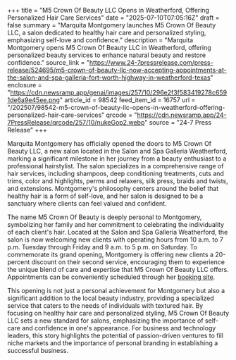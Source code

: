 +++
title = "M5 Crown Of Beauty LLC Opens in Weatherford, Offering Personalized Hair Care Services"
date = "2025-07-10T07:05:16Z"
draft = false
summary = "Marquita Montgomery launches M5 Crown Of Beauty LLC, a salon dedicated to healthy hair care and personalized styling, emphasizing self-love and confidence."
description = "Marquita Montgomery opens M5 Crown Of Beauty LLC in Weatherford, offering personalized beauty services to enhance natural beauty and restore confidence."
source_link = "https://www.24-7pressrelease.com/press-release/524695/m5-crown-of-beauty-llc-now-accepting-appointments-at-the-salon-and-spa-galleria-fort-worth-highway-in-weatherford-texas"
enclosure = "https://cdn.newsramp.app/genai/images/257/10/296e2f3f583419278c6591de6a9e45ee.png"
article_id = 98542
feed_item_id = 16757
url = "/202507/98542-m5-crown-of-beauty-llc-opens-in-weatherford-offering-personalized-hair-care-services"
qrcode = "https://cdn.newsramp.app/24-7PressRelease/qrcode/257/10/nukeGop2.webp"
source = "24-7 Press Release"
+++

<p>Marquita Montgomery has officially opened the doors to M5 Crown Of Beauty LLC, a new salon located in the Salon and Spa Galleria Weatherford, marking a significant milestone in her journey from a beauty enthusiast to a professional hairstylist. The salon specializes in a comprehensive range of hair services, including shampoos, deep conditioning treatments, cuts and trims, color and highlights, perms and relaxers, silk press, braids and twists, and extensions. Montgomery's philosophy centers around the belief that healthy hair is a form of self-love, and her salon is designed to be a sanctuary where clients can feel valued and confident.</p><p>The name M5 Crown Of Beauty is deeply personal to Montgomery, symbolizing her family and her commitment to celebrating the individuality of each client's hair. Located at the Salon and Spa Galleria Weatherford, the salon is now welcoming new clients with operating hours from 10 a.m. to 7 p.m. Tuesday through Friday and 9 a.m. to 5 p.m. on Saturday. To commemorate its grand opening, Montgomery is offering new clients a 20-percent discount on their second service, encouraging them to experience the unique blend of care and expertise that M5 Crown Of Beauty LLC offers. Appointments can be conveniently scheduled through her <a href='http://herbookingsite.com' rel='nofollow' target='_blank'>booking site</a>.</p><p>This opening is not just a personal achievement for Montgomery but also a significant addition to the local beauty industry, providing a specialized service that caters to the needs of individuals with textured hair. By focusing on healthy hair care and personalized styling, M5 Crown Of Beauty LLC sets a new standard for salons, emphasizing the importance of self-care and confidence in one's appearance. For business and technology leaders, this story highlights the potential of passion-driven ventures to fill niche markets and the importance of personal branding in establishing a successful business.</p>